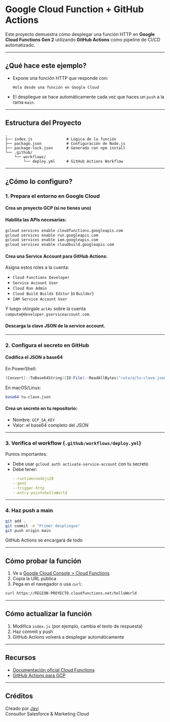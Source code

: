 #  Google Cloud Function + GitHub Actions 

Este proyecto demuestra cómo desplegar una función HTTP en **Google Cloud Functions Gen 2** utilizando **GitHub Actions** como pipeline de CI/CD automatizado.

---

##  ¿Qué hace este ejemplo?

- Expone una función HTTP que responde con:
  ```
  Hola desde una función en Google Cloud 
  ```

- El despliegue se hace automáticamente cada vez que haces un `push` a la rama `main`.

---

##  Estructura del Proyecto

```
.
├── index.js               # Lógica de la función
├── package.json           # Configuración de Node.js
├── package-lock.json      # Generado con npm install
└── .github/
    └── workflows/
        └── deploy.yml     # GitHub Actions Workflow
```

---

##  ¿Cómo lo configuro?

### 1. Prepara el entorno en Google Cloud

####  Crea un proyecto GCP (si no tienes uno)
####  Habilita las APIs necesarias:
```bash
gcloud services enable cloudfunctions.googleapis.com
gcloud services enable run.googleapis.com
gcloud services enable iam.googleapis.com
gcloud services enable cloudbuild.googleapis.com
```

####  Crea una Service Account para GitHub Actions:

Asigna estos roles a la cuenta:

- `Cloud Functions Developer`
- `Service Account User`
- `Cloud Run Admin`
- `Cloud Build Builds Editor` (o `Builder`)
- `IAM Service Account User`

Y luego otórgale `actAs` sobre la cuenta `compute@developer.gserviceaccount.com`.

####  Descarga la clave JSON de la service account.

---

### 2. Configura el secreto en GitHub

####  Codifica el JSON a base64

En PowerShell:

```powershell
[Convert]::ToBase64String([IO.File]::ReadAllBytes("ruta/a/tu-clave.json"))
```

En macOS/Linux:

```bash
base64 tu-clave.json
```

####  Crea un secreto en tu repositorio:
- Nombre: `GCP_SA_KEY`
- Valor: el base64 completo del JSON

---

### 3. Verifica el workflow (`.github/workflows/deploy.yml`)

Puntos importantes:

- Debe usar `gcloud auth activate-service-account` con tu secreto
- Debe tener:
  ```yaml
  --runtime=nodejs20
  --gen2
  --trigger-http
  --entry-point=helloWorld
  ```

---

### 4. Haz push a main

```bash
git add .
git commit -m "Primer despliegue"
git push origin main
```

GitHub Actions se encargará de todo

---

##  Cómo probar la función

1. Ve a [Google Cloud Console > Cloud Functions](https://console.cloud.google.com/functions)
2. Copia la URL pública
3. Pega en el navegador o usa `curl`:

```bash
curl https://REGION-PROYECTO.cloudfunctions.net/helloWorld
```

---

##  Cómo actualizar la función

1. Modifica `index.js` (por ejemplo, cambia el texto de respuesta)
2. Haz commit y push
3. GitHub Actions volverá a desplegar automáticamente

---

##  Recursos

- [Documentación oficial Cloud Functions](https://cloud.google.com/functions/docs)
- [GitHub Actions para GCP](https://github.com/google-github-actions/setup-gcloud)

---

##  Créditos

Creado por [Javi](https://github.com/tuusuario)  
Consultor Salesforce & Marketing Cloud
